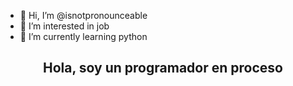 - 👋 Hi, I’m @isnotpronounceable
- 👀 I’m interested in job
- 🌱 I’m currently learning python

<center><h2>Hola, soy un programador en proceso</h2>

<!---
isnotpronounceable/isnotpronounceable is a ✨ special ✨ repository because its `README.md` (this file) appears on your GitHub profile.
You can click the Preview link to take a look at your changes.
--->
